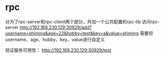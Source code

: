 # rpc
分为了rpc-server和rpc-client两个部分，外加一个公共配置的rpc-lib
访问rpc-server
http://192.168.230.129:30929/add?username=shiming&age=22&hobby=test&key=a&value=shiming
需要将username、age、hobby、key、value进行自定义

验证服务可用性：
http://192.168.230.129:30929/test
